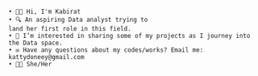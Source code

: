 

    • 👋🏾 Hi, I'm Kabirat
    • 🔍 An aspiring Data analyst trying to 
    land her first role in this field.
    • 👯 I’m interested in sharing some of my projects as I journey into the Data space.
    • ✉️ Have any questions about my codes/works? Email me: kattydoneey@gmail.com
    • 👧🏽 She/Her
